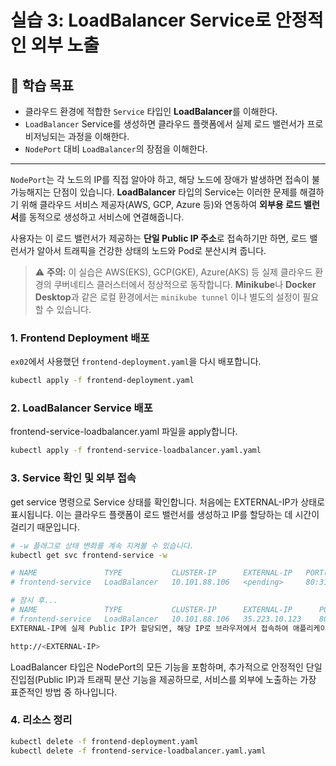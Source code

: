 # 실습 3: LoadBalancer Service로 안정적인 외부 노출

## 🎯 학습 목표

-   클라우드 환경에 적합한 `Service` 타입인 **LoadBalancer**를 이해한다.
-   `LoadBalancer` Service를 생성하면 클라우드 플랫폼에서 실제 로드 밸런서가 프로비저닝되는 과정을 이해한다.
-   `NodePort` 대비 `LoadBalancer`의 장점을 이해한다.

---

`NodePort`는 각 노드의 IP를 직접 알아야 하고, 해당 노드에 장애가 발생하면 접속이 불가능해지는 단점이 있습니다. **LoadBalancer** 타입의 Service는 이러한 문제를 해결하기 위해 클라우드 서비스 제공자(AWS, GCP, Azure 등)와 연동하여 **외부용 로드 밸런서**를 동적으로 생성하고 서비스에 연결해줍니다.

사용자는 이 로드 밸런서가 제공하는 **단일 Public IP 주소**로 접속하기만 하면, 로드 밸런서가 알아서 트래픽을 건강한 상태의 노드와 Pod로 분산시켜 줍니다.

> ⚠️ **주의:** 이 실습은 AWS(EKS), GCP(GKE), Azure(AKS) 등 실제 클라우드 환경의 쿠버네티스 클러스터에서 정상적으로 동작합니다. **Minikube**나 **Docker Desktop**과 같은 로컬 환경에서는 `minikube tunnel` 이나 별도의 설정이 필요할 수 있습니다.

### 1. Frontend Deployment 배포

`ex02`에서 사용했던 `frontend-deployment.yaml`을 다시 배포합니다.

```bash
kubectl apply -f frontend-deployment.yaml
```

### 2. LoadBalancer Service 배포
frontend-service-loadbalancer.yaml 파일을 apply합니다.

```Bash
kubectl apply -f frontend-service-loadbalancer.yaml.yaml
```

### 3. Service 확인 및 외부 접속
get service 명령으로 Service 상태를 확인합니다. 처음에는 EXTERNAL-IP가 <pending> 상태로 표시됩니다. 이는 클라우드 플랫폼이 로드 밸런서를 생성하고 IP를 할당하는 데 시간이 걸리기 때문입니다.

```Bash
# -w 플래그로 상태 변화를 계속 지켜볼 수 있습니다.
kubectl get svc frontend-service -w

# NAME               TYPE           CLUSTER-IP      EXTERNAL-IP   PORT(S)        AGE
# frontend-service   LoadBalancer   10.101.88.106   <pending>     80:31234/TCP   10s

# 잠시 후...
# NAME               TYPE           CLUSTER-IP      EXTERNAL-IP      PORT(S)        AGE
# frontend-service   LoadBalancer   10.101.88.106   35.223.10.123    80:31234/TCP   2m
EXTERNAL-IP에 실제 Public IP가 할당되면, 해당 IP로 브라우저에서 접속하여 애플리케이션을 확인할 수 있습니다.

http://<EXTERNAL-IP>
```

LoadBalancer 타입은 NodePort의 모든 기능을 포함하며, 추가적으로 안정적인 단일 진입점(Public IP)과 트래픽 분산 기능을 제공하므로, 서비스를 외부에 노출하는 가장 표준적인 방법 중 하나입니다.

### 4. 리소스 정리
```Bash
kubectl delete -f frontend-deployment.yaml
kubectl delete -f frontend-service-loadbalancer.yaml.yaml
```
